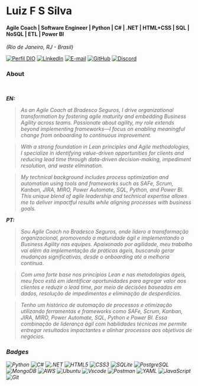 # Luiz F S Silva

#### Agile Coach | Software Engineer | Python | C# | .NET | HTML+CSS | SQL | NoSQL | ETL | Power BI
<i>(Rio de Janeiro, RJ - Brasil)</i>

[![Perfil DIO](https://img.shields.io/badge/DIO-cefet__luiz-0077B5?logo=gitbook&logoColor=white)](https://dio.me/users/cefet_luiz)
[![LinkedIn](https://img.shields.io/badge/LinkedIn-luiz--f--silva--00b580142-0077B5?logo=linkedin&logoColor=white)](https://www.linkedin.com/in/luiz-f-silva-00b580142/)
[![E-mail](https://img.shields.io/badge/Email-cefet.luiz@gmail.com-0077B5?logo=microsoft-outlook&logoColor=white)](mailto:cefet.luiz@gmail.com)
[![GitHub](https://img.shields.io/badge/GitHub-LuizFSSilva-333?logo=github&logoColor=white)](https://github.com/LuizFSSilva)
[![Discord](https://img.shields.io/badge/Discord-xlog7639-5865F2?logo=discord&logoColor=white)](https://discord.com/users/xlog7639)



### About
<i>
<br />
  
<b>EN:</b><br>
> As an Agile Coach at Bradesco Seguros, I drive organizational transformation by fostering agile maturity and embedding Business Agility across teams. Passionate about agility, my role extends beyond implementing frameworks—I focus on enabling meaningful change from onboarding to continuous improvement.

> With a strong foundation in Lean principles and Agile methodologies, I specialize in identifying value-driven opportunities for clients and reducing lead time through data-driven decision-making, impediment resolution, and waste elimination.

> My technical background includes process optimization and automation using tools and frameworks such as SAFe, Scrum, Kanban, JIRA, MIRO, Power Automate, SQL, Python, and Power BI. This unique blend of agile leadership and technical expertise allows me to deliver impactful results while aligning processes with business goals.

<b>PT:</b><br>
> Sou Agile Coach no Bradesco Seguros, onde lidero a transformação organizacional, promovendo a maturidade ágil e implementando o Business Agility nas equipes. Apaixonado por agilidade, meu trabalho vai além da implementação de práticas ágeis, buscando gerar mudanças significativas, desde o onboarding até a melhoria contínua.

> Com uma forte base nos princípios Lean e nas metodologias ágeis, meu foco está em identificar oportunidades para agregar valor aos clientes e reduzir o lead time, por meio de decisões baseadas em dados, resolução de impedimentos e eliminação de desperdícios.

> Tenho um histórico de automação de processos e otimização utilizando ferramentas e frameworks como SAFe, Scrum, Kanban, JIRA, MIRO, Power Automate, SQL, Python e Power BI. Essa combinação de liderança ágil com habilidades técnicas me permite entregar resultados impactantes e alinhar processos aos objetivos de negócios.
>
> <i/>

### Badges

![Python](https://img.shields.io/badge/python-3670A0?style=for-the-badge&logo=python&logoColor=ffdd54)
![C#](https://img.shields.io/badge/C%23-239120?style=for-the-badge&logo=c-sharp&logoColor=white)
![.NET](https://img.shields.io/badge/.NET-5C2D91?style=for-the-badge&logo=.net&logoColor=white)
![HTML5](https://img.shields.io/badge/HTML5-E34F26?style=for-the-badge&logo=html5&logoColor=white)
![CSS3](https://img.shields.io/badge/CSS3-1572B6?style=for-the-badge&logo=css3&logoColor=white)
![SQLite](https://img.shields.io/badge/SQLite-000?style=for-the-badge&logo=sqlite&logoColor=07405E)
![PostgreSQL](https://img.shields.io/badge/PostgreSQL-000?style=for-the-badge&logo=postgresql)
![MongoDB](https://img.shields.io/badge/MongoDB-%234ea94b.svg?style=for-the-badge&logo=mongodb&logoColor=white)
![AWS](https://img.shields.io/badge/AWS-000.svg?style=for-the-badge&logo=amazon-aws&logoColor=white)
![Ubuntu](https://img.shields.io/badge/Ubuntu-35495E?style=for-the-badge&logo=ubuntu&logoColor=2CA5E0)
![Vscode](https://img.shields.io/badge/Vscode-007ACC?style=for-the-badge&logo=visual-studio-code&logoColor=white)
![Postman](https://img.shields.io/badge/Postman-FF6C37.svg?style=for-the-badge&logo=Postman&logoColor=white)
![YAML](https://img.shields.io/badge/yaml-%23ffffff.svg?style=for-the-badge&logo=yaml&logoColor=151515)
![JavaScript](https://img.shields.io/badge/JavaScript-F7DF1E?style=for-the-badge&logo=javascript&logoColor=black)
![Git](https://img.shields.io/badge/GIT-E44C30?style=for-the-badge&logo=git&logoColor=white)
